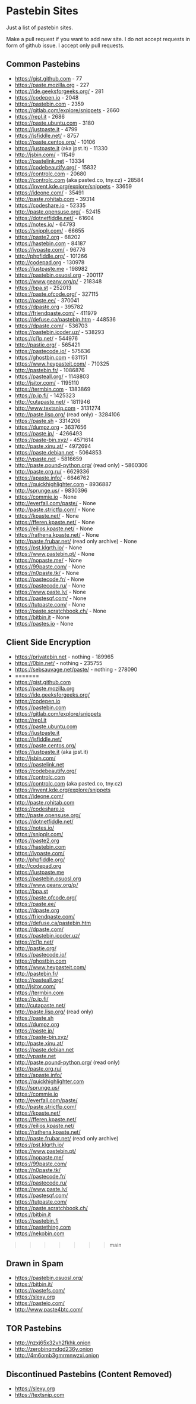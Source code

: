 # Pastebin Sites

Just a list of pastebin sites.

Make a pull request if you want to add new site. I do not accept requests in form of github issue. I accept only pull requests.

## Common Pastebins


- https://gist.github.com - 77
- https://paste.mozilla.org - 227
- https://ide.geeksforgeeks.org/ - 281
- https://codepen.io - 2048
- https://pastebin.com - 2359
- https://gitlab.com/explore/snippets - 2660
- https://repl.it - 2686
- https://paste.ubuntu.com - 3180
- https://justpaste.it - 4799
- https://jsfiddle.net/ - 8757
- https://paste.centos.org/ - 10106
- https://justpaste.it (aka jpst.it) - 11330
- http://jsbin.com/ - 11549
- https://pastelink.net - 13334
- https://codebeautify.org/ - 15832
- https://controlc.com - 20680
- https://controlc.com (aka pasted.co, tny.cz) - 28584
- https://invent.kde.org/explore/snippets - 33659
- https://ideone.com/ - 35491
- http://paste.rohitab.com - 39314
- https://codeshare.io - 52335
- http://paste.opensuse.org/ - 52415
- https://dotnetfiddle.net/ - 61604
- https://notes.io/ - 64793
- https://snipplr.com/ - 66655
- https://paste2.org - 68202
- https://hastebin.com - 84187
- https://ivpaste.com/ - 96776
- http://phpfiddle.org/ - 101266
- http://codepad.org - 130978
- https://justpaste.me - 198982
- https://pastebin.osuosl.org - 200117
- https://www.geany.org/p/ - 218348
- https://bpa.st - 252013
- https://paste.ofcode.org/ - 327115
- https://paste.ee/ - 370041
- https://dpaste.org - 395782
- https://friendpaste.com/ - 411979
- https://defuse.ca/pastebin.htm - 448536
- https://dpaste.com/ - 536703
- https://pastebin.icoder.uz/ - 538293
- https://cl1p.net/ - 544976
- http://pastie.org/ - 565421
- https://pastecode.io/ - 575636
- https://ghostbin.com - 631151
- https://www.heypasteit.com/ - 710325
- http://pastebin.fr/ - 1086876
- https://pasteall.org/ - 1148803
- http://jsitor.com/ - 1195110
- https://termbin.com - 1383869
- https://p.ip.fi/ - 1425323
- http://cutapaste.net/ - 1811946
- http://www.textsnip.com - 3131274
- http://paste.lisp.org/ (read only) - 3284106
- https://paste.sh - 3314206
- https://dumpz.org - 3637656
- https://paste.jp/ - 4266493
- https://paste-bin.xyz/ - 4571614
- http://paste.xinu.at/ - 4972694
- https://paste.debian.net - 5064853
- http://vpaste.net - 5816659
- http://paste.pound-python.org/ (read only) - 5860306
- http://paste.org.ru/ - 6629336
- https://apaste.info/ - 6646762
- https://quickhighlighter.com - 8936887
- http://sprunge.us/ - 9830396
- https://commie.io - None
- http://everfall.com/paste/ - None
- http://paste.strictfp.com/ - None
- https://kpaste.net/ - None
- https://fferen.kpaste.net/ - None
- https://eilios.kpaste.net/ - None
- https://rathena.kpaste.net/ - None
- http://paste.frubar.net/ (read only archive) - None
- https://pst.klgrth.io/ - None
- https://www.pastebin.pt/ - None
- https://nopaste.me/ - None
- https://99paste.com/ - None
- https://n0paste.tk/ - None
- https://pastecode.fr/ - None
- https://pastecode.ru/ - None
- https://www.paste.lv/ - None
- https://pastesqf.com/ - None
- https://tutpaste.com/ - None
- https://paste.scratchbook.ch/ - None
- https://bitbin.it - None
- https://pastes.io - None


## Client Side Encryption

- https://privatebin.net - nothing - 189965
- https://0bin.net/ - nothing - 235755
- https://sebsauvage.net/paste/ - nothing - 278090
- =======
- https://gist.github.com
- https://paste.mozilla.org
- https://ide.geeksforgeeks.org/
- https://codepen.io
- https://pastebin.com
- https://gitlab.com/explore/snippets
- https://repl.it
- https://paste.ubuntu.com
- https://justpaste.it
- https://jsfiddle.net/
- https://paste.centos.org/
- https://justpaste.it (aka jpst.it)
- http://jsbin.com/
- https://pastelink.net
- https://codebeautify.org/
- https://controlc.com
- https://controlc.com (aka pasted.co, tny.cz)
- https://invent.kde.org/explore/snippets
- https://ideone.com/
- http://paste.rohitab.com
- https://codeshare.io
- http://paste.opensuse.org/
- https://dotnetfiddle.net/
- https://notes.io/
- https://snipplr.com/
- https://paste2.org
- https://hastebin.com
- https://ivpaste.com/
- http://phpfiddle.org/
- http://codepad.org
- https://justpaste.me
- https://pastebin.osuosl.org
- https://www.geany.org/p/
- https://bpa.st
- https://paste.ofcode.org/
- https://paste.ee/
- https://dpaste.org
- https://friendpaste.com/
- https://defuse.ca/pastebin.htm
- https://dpaste.com/
- https://pastebin.icoder.uz/
- https://cl1p.net/
- http://pastie.org/
- https://pastecode.io/
- https://ghostbin.com
- https://www.heypasteit.com/
- http://pastebin.fr/
- https://pasteall.org/
- http://jsitor.com/
- https://termbin.com
- https://p.ip.fi/
- http://cutapaste.net/
- http://paste.lisp.org/ (read only)
- https://paste.sh
- https://dumpz.org
- https://paste.jp/
- https://paste-bin.xyz/
- http://paste.xinu.at/
- https://paste.debian.net
- http://vpaste.net
- http://paste.pound-python.org/ (read only)
- http://paste.org.ru/
- https://apaste.info/
- https://quickhighlighter.com
- http://sprunge.us/
- https://commie.io
- http://everfall.com/paste/
- http://paste.strictfp.com/
- https://kpaste.net/
- https://fferen.kpaste.net/
- https://eilios.kpaste.net/
- https://rathena.kpaste.net/
- http://paste.frubar.net/ (read only archive)
- https://pst.klgrth.io/
- https://www.pastebin.pt/
- https://nopaste.me/
- https://99paste.com/
- https://n0paste.tk/
- https://pastecode.fr/
- https://pastecode.ru/
- https://www.paste.lv/
- https://pastesqf.com/
- https://tutpaste.com/
- https://paste.scratchbook.ch/
- https://bitbin.it
- https://pastebin.fi
- https://pastething.com
- https://nekobin.com
 >>>>>>> main

## Drawn in Spam

- https://pastebin.osuosl.org/
- https://bitbin.it/
- https://pastefs.com/
- https://slexy.org
- https://pasteio.com/
- http://www.paste4btc.com/

## TOR Pastebins

- http://nzxj65x32vh2fkhk.onion
- http://zerobinqmdqd236y.onion
- http://4m6omb3gmrmnwzxi.onion

## Discontinued Pastebins (Content Removed)

- https://slexy.org
- https://textsnip.com
